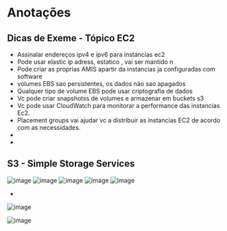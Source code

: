 
# Anotações 
## Dicas de Exeme - Tópico EC2 

- Assinalar endereços ipv4 e ipv6 para instancias ec2
- Pode usar elastic ip adress, estatico , vai ser mantido n
- Pode criar as proprias AMIS apartir da instancias ja configuradas com software
- volumes  EBS sao persistentes, os dados não sao apagados
- Qualquer tipo de volume EBS pode usar criptografia de dados
- Vc pode criar snapshotss de volumes e armazenar em buckets s3
- Vc pode usar CloudWatch para monitorar a performance das instancias Ec2.
- Placement groups vai ajudar vc a distribuir as instancias EC2 de acordo com as necessidades.
- 
- 

## S3 - Simple Storage Services
![image](https://github.com/user-attachments/assets/c8f2f887-8b3a-4b98-8bde-c7857236760f)
![image](https://github.com/user-attachments/assets/579b80f5-cabe-4eb8-b2c9-c062ee9d37f4)
![image](https://github.com/user-attachments/assets/befa2b8e-93b2-4e37-9fa8-18b50c4a4647)
![image](https://github.com/user-attachments/assets/c9c1939c-d063-4400-9d9f-04e1a37619bc)
![image](https://github.com/user-attachments/assets/416ea1f2-4560-49ba-a8d5-e1644f3bb854)

-  
![image](https://github.com/user-attachments/assets/ec736019-2346-40ce-80ec-238ba28c0238)

![image](https://github.com/user-attachments/assets/e124a1df-864c-4cf0-8462-50e582ff0e0d)



